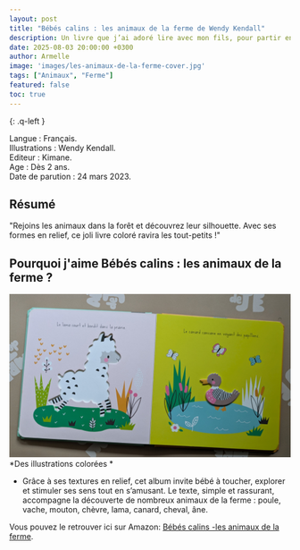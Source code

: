 ```yaml
---
layout: post
title: "Bébés calins : les animaux de la ferme de Wendy Kendall" 
description: Un livre que j’ai adoré lire avec mon fils, pour partir ensemble à la découverte des animaux de la ferme.
date: 2025-08-03 20:00:00 +0300
author: Armelle
image: 'images/les-animaux-de-la-ferme-cover.jpg'
tags: ["Animaux", "Ferme"]
featured: false
toc: true
---
```


{: .q-left }

Langue : Français.                                        
Illustrations : Wendy Kendall.            
Editeur : Kimane.           
Age :  Dès 2 ans.             
Date de parution : 24 mars 2023.

## Résumé

"Rejoins les animaux dans la forêt et découvrez leur silhouette.
Avec ses formes en relief, ce joli livre coloré ravira les tout-petits !"

## Pourquoi j'aime Bébés calins : les animaux de la ferme ?

![Des illustrations colorées](images/les-animaux-de-la-ferme-int.jpg)
*Des illustrations colorées *
- Grâce à ses textures en relief, cet album invite bébé à toucher, explorer et stimuler ses sens tout en s’amusant. Le texte, simple et rassurant, accompagne la découverte de nombreux animaux de la ferme : poule, vache, mouton, chèvre,  lama, canard, cheval, âne.

Vous pouvez le retrouver ici sur Amazon: [Bébés calins -les animaux de la ferme](https://amzn.to/3HsAzWO). 